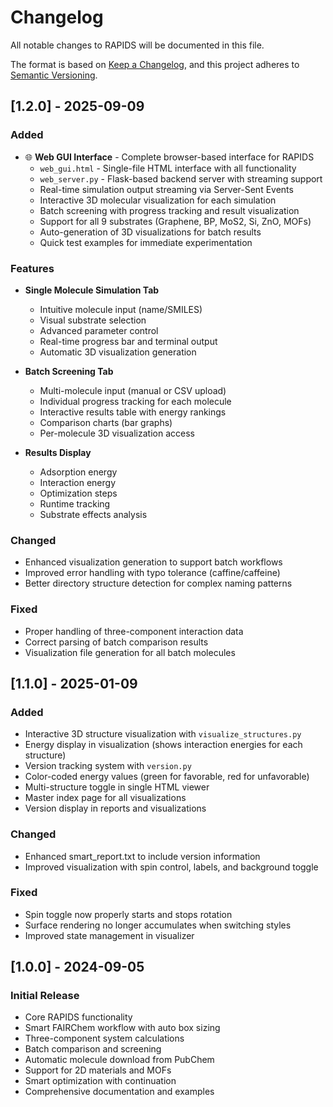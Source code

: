 # Changelog

All notable changes to RAPIDS will be documented in this file.

The format is based on [Keep a Changelog](https://keepachangelog.com/en/1.0.0/),
and this project adheres to [Semantic Versioning](https://semver.org/spec/v2.0.0.html).

## [1.2.0] - 2025-09-09

### Added
- 🌐 **Web GUI Interface** - Complete browser-based interface for RAPIDS
  - `web_gui.html` - Single-file HTML interface with all functionality
  - `web_server.py` - Flask-based backend server with streaming support
  - Real-time simulation output streaming via Server-Sent Events
  - Interactive 3D molecular visualization for each simulation
  - Batch screening with progress tracking and result visualization
  - Support for all 9 substrates (Graphene, BP, MoS2, Si, ZnO, MOFs)
  - Auto-generation of 3D visualizations for batch results
  - Quick test examples for immediate experimentation

### Features
- **Single Molecule Simulation Tab**
  - Intuitive molecule input (name/SMILES)
  - Visual substrate selection
  - Advanced parameter control
  - Real-time progress bar and terminal output
  - Automatic 3D visualization generation
  
- **Batch Screening Tab**
  - Multi-molecule input (manual or CSV upload)
  - Individual progress tracking for each molecule
  - Interactive results table with energy rankings
  - Comparison charts (bar graphs)
  - Per-molecule 3D visualization access
  
- **Results Display**
  - Adsorption energy
  - Interaction energy
  - Optimization steps
  - Runtime tracking
  - Substrate effects analysis

### Changed
- Enhanced visualization generation to support batch workflows
- Improved error handling with typo tolerance (caffine/caffeine)
- Better directory structure detection for complex naming patterns

### Fixed
- Proper handling of three-component interaction data
- Correct parsing of batch comparison results
- Visualization file generation for all batch molecules

## [1.1.0] - 2025-01-09

### Added
- Interactive 3D structure visualization with `visualize_structures.py`
- Energy display in visualization (shows interaction energies for each structure)
- Version tracking system with `version.py`
- Color-coded energy values (green for favorable, red for unfavorable)
- Multi-structure toggle in single HTML viewer
- Master index page for all visualizations
- Version display in reports and visualizations

### Changed
- Enhanced smart_report.txt to include version information
- Improved visualization with spin control, labels, and background toggle

### Fixed
- Spin toggle now properly starts and stops rotation
- Surface rendering no longer accumulates when switching styles
- Improved state management in visualizer

## [1.0.0] - 2024-09-05

### Initial Release
- Core RAPIDS functionality
- Smart FAIRChem workflow with auto box sizing
- Three-component system calculations
- Batch comparison and screening
- Automatic molecule download from PubChem
- Support for 2D materials and MOFs
- Smart optimization with continuation
- Comprehensive documentation and examples